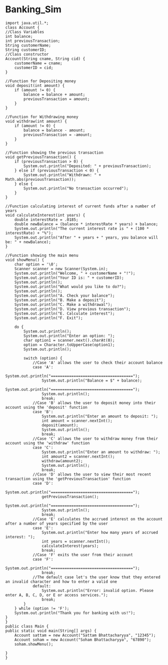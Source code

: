 # Banking_Sim

    import java.util.*;
    class Account {
    //Class Variables
    int balance;
    int previousTransaction;
    String customerName;
    String customerID;
    //Class constructor
    Account(String cname, String cid) {
        customerName = cname;
        customerID = cid;
    }

    //Function for Depositing money
    void deposit(int amount) {
        if (amount != 0) {
            balance = balance + amount;
            previousTransaction = amount;
        }
    }

    //Function for Withdrawing money
    void withdraw(int amount) {
        if (amount != 0) {
            balance = balance - amount;
            previousTransaction = -amount;
        }
    }

    //Function showing the previous transaction
    void getPreviousTransaction() {
        if (previousTransaction > 0) {
            System.out.println("Deposited: " + previousTransaction);
        } else if (previousTransaction < 0) {
            System.out.println("Withdrawn: " + Math.abs(previousTransaction));
        } else {
            System.out.println("No transaction occurred");
        }
    }

    //Function calculating interest of current funds after a number of years
    void calculateInterest(int years) {
        double interestRate = .0185;
        double newBalance = (balance * interestRate * years) + balance;
        System.out.println("The current interest rate is " + (100 * interestRate) + "%");
        System.out.println("After " + years + " years, you balance will be: " + newBalance);
    }

    //Function showing the main menu
    void showMenu() {
        char option = '\0';
        Scanner scanner = new Scanner(System.in);
        System.out.println("Welcome, " + customerName + "!");
        System.out.println("Your ID is: " + customerID);
        System.out.println();
        System.out.println("What would you like to do?");
        System.out.println();
        System.out.println("A. Check your balance");
        System.out.println("B. Make a deposit");
        System.out.println("C. Make a withdrawal");
        System.out.println("D. View previous transaction");
        System.out.println("E. Calculate interest");
        System.out.println("F. Exit");

        do {
            System.out.println();
            System.out.println("Enter an option: ");
            char option1 = scanner.next().charAt(0);
            option = Character.toUpperCase(option1);
            System.out.println();

            switch (option) {
                //Case 'A' allows the user to check their account balance
                case 'A':
                    System.out.println("====================================");
                    System.out.println("Balance = $" + balance);
                    System.out.println("====================================");
                    System.out.println();
                    break;
                //Case 'B' allows the user to deposit money into their account using the 'deposit' function
                case 'B':
                    System.out.println("Enter an amount to deposit: ");
                    int amount = scanner.nextInt();
                    deposit(amount);
                    System.out.println();
                    break;
                //Case 'C' allows the user to withdraw money from their account using the 'withdraw' function
                case 'C':
                    System.out.println("Enter an amount to withdraw: ");
                    int amount2 = scanner.nextInt();
                    withdraw(amount2);
                    System.out.println();
                    break;
                //Case 'D' allows the user to view their most recent transaction using the 'getPreviousTransaction' function
                case 'D':
                    System.out.println("====================================");
                    getPreviousTransaction();
                    System.out.println("====================================");
                    System.out.println();
                    break;
                //Case 'E' calculates the accrued interest on the account after a number of years specified by the user
                case 'E':
                    System.out.println("Enter how many years of accrued interest: ");
                    int years = scanner.nextInt();
                    calculateInterest(years);
                    break;
                //Case 'F' exits the user from their account
                case 'F':
                    System.out.println("====================================");
                    break;
                //The default case let's the user know that they entered an invalid character and how to enter a valid one
                default:
                    System.out.println("Error: invalid option. Please enter A, B, C, D, or E or access services.");
                    break;
            }
        } while (option != 'F');
        System.out.println("Thank you for banking with us!");
    }
    }   
    public class Main {
    public static void main(String[] args) {
        Account sattam = new Account("Sattam Bhattacharyya", "12345");
        Account soham = new Account("Soham Bhattacharyya", "67890");
        soham.showMenu();

    }
    }
